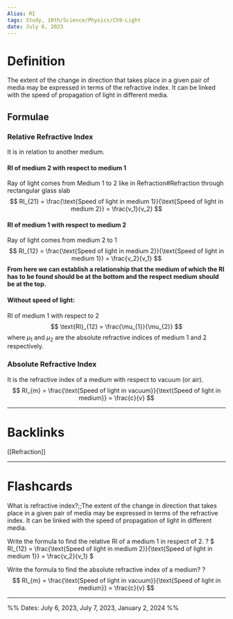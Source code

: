 ```yaml
---
Alias: RI
tags: Study, 10th/Science/Physics/Ch9-Light
date: July 6, 2023
---
```

# Definition
The extent of the change in direction that takes place in a given pair of media may be expressed in terms of the refractive index. It can be linked with the speed of propagation of light in different media.
## Formulae
### Relative Refractive Index
It is in relation to another medium.
#### RI of medium 2 with respect to medium 1
Ray of light comes from Medium 1 to 2 like in Refraction#Refraction through rectangular glass slab
$$
RI_{21} = \frac{\text{Speed of light in medium 1}}{\text{Speed of light in medium 2}} = \frac{v_1}{v_2}
$$
#### RI of medium 1 with respect to medium 2
Ray of light comes from medium 2 to 1
$$
RI_{12} = \frac{\text{Speed of light in medium 2}}{\text{Speed of light in medium 1}} = \frac{v_2}{v_1}
$$
**From here we can establish a relationship that the medium of which the RI has to be found should be at the bottom and the respect medium should be at the top.**
#### Without speed of light:
RI of medium 1 with respect to 2
$$
\text{RI}_{12} = \frac{\mu_{1}}{\mu_{2}}
$$
where $\mu_{1}$ and $\mu_{2}$ are the absolute refractive indices of medium 1 and 2 respectively.
### Absolute Refractive Index
It is the refractive index of a medium with respect to vacuum (or air).
$$
RI_{m} = \frac{\text{Speed of light in vacuum}}{\text{Speed of light in medium}} = \frac{c}{v}
$$

---
# Backlinks
[[Refraction]]

---
# Flashcards

What is refractive index?;;The extent of the change in direction that takes place in a given pair of media may be expressed in terms of the refractive index. It can be linked with the speed of propagation of light in different media.
<!--SR:!2024-03-16,44,200-->

Write the formula to find the relative RI of a medium 1 in respect of 2.
?
$
RI_{12} = \frac{\text{Speed of light in medium 2}}{\text{Speed of light in medium 1}} = \frac{v_2}{v_1}
$
<!--SR:!2024-07-14,186,262-->

Write the formula to find the absolute refractive index of a medium?
?
$$
RI_{m} = \frac{\text{Speed of light in vacuum}}{\text{Speed of light in medium}} = \frac{c}{v}
$$
<!--SR:!2024-06-25,219,260-->

---

%%
Dates: July 6, 2023,  July 7, 2023, January 2, 2024
%%